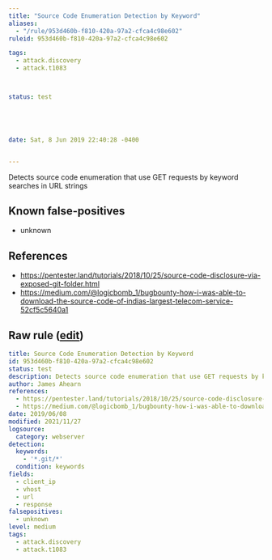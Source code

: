 ```yaml
---
title: "Source Code Enumeration Detection by Keyword"
aliases:
  - "/rule/953d460b-f810-420a-97a2-cfca4c98e602"
ruleid: 953d460b-f810-420a-97a2-cfca4c98e602

tags:
  - attack.discovery
  - attack.t1083



status: test





date: Sat, 8 Jun 2019 22:40:28 -0400


---
```


Detects source code enumeration that use GET requests by keyword searches in URL strings

<!--more-->


## Known false-positives

* unknown



## References

* https://pentester.land/tutorials/2018/10/25/source-code-disclosure-via-exposed-git-folder.html
* https://medium.com/@logicbomb_1/bugbounty-how-i-was-able-to-download-the-source-code-of-indias-largest-telecom-service-52cf5c5640a1


## Raw rule ([edit](https://github.com/SigmaHQ/sigma/edit/master/rules/web/web_source_code_enumeration.yml))
```yaml
title: Source Code Enumeration Detection by Keyword
id: 953d460b-f810-420a-97a2-cfca4c98e602
status: test
description: Detects source code enumeration that use GET requests by keyword searches in URL strings
author: James Ahearn
references:
  - https://pentester.land/tutorials/2018/10/25/source-code-disclosure-via-exposed-git-folder.html
  - https://medium.com/@logicbomb_1/bugbounty-how-i-was-able-to-download-the-source-code-of-indias-largest-telecom-service-52cf5c5640a1
date: 2019/06/08
modified: 2021/11/27
logsource:
  category: webserver
detection:
  keywords:
    - '*.git/*'
  condition: keywords
fields:
  - client_ip
  - vhost
  - url
  - response
falsepositives:
  - unknown
level: medium
tags:
  - attack.discovery
  - attack.t1083

```
